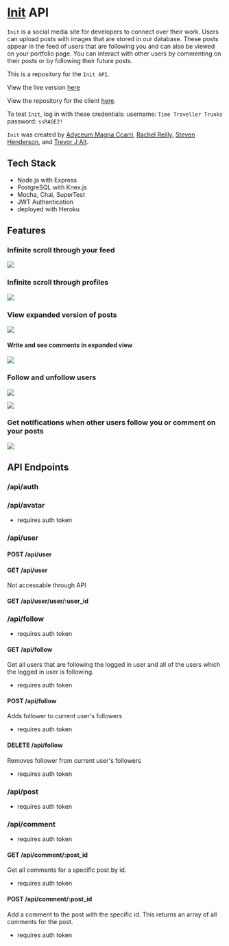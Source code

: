 # [Init](https://init-rachel.vercel.app/) API

`Init` is a social media site for developers to connect over their work. Users can upload posts with images that are stored in our database. These posts appear in the feed of users that are following you and can also be viewed on your portfolio page. You can interact with other users by commenting on their posts or by following their future posts.

This is a repository for the `Init API`.

View the live version [here](https://init-rachel.vercel.app/)

View the repository for the client [here](https://github.com/rachanastasia/init-client).

To test `Init`, log in with these credentials:
username: `Time Traveller Trunks`
password: `ssRAGE2!`

`Init` was created by [Adyceum Magna Ccarri](https://github.com/i-MCcarri), [Rachel Reilly](https://github.com/Rachanastasia), [Steven Henderson](https://github.com/Hendoe), and [Trevor J Alt](https://github.com/trevorjalt).

## Tech Stack

- Node.js with Express
- PostgreSQL with Knex.js
- Mocha, Chai, SuperTest
- JWT Authentication
- deployed with Heroku

## Features

### Infinite scroll through your feed

![](Screenshots/scroll.jpg)

### Infinite scroll through profiles

![](Screenshots/profile.jpg)

### View expanded version of posts

![](Screenshots/modal.jpg)

#### Write and see comments in expanded view

![](Screenshots/comments.jpg)

### Follow and unfollow users

![](Screenshots/following3.jpg)

![](Screenshots/following1.jpg)

### Get notifications when other users follow you or comment on your posts

![](Screenshots/activity.jpg)

## API Endpoints

### /api/auth

### /api/avatar

- requires auth token

### /api/user

#### POST /api/user

#### GET /api/user

Not accessable through API

#### GET /api/user/user/:user_id

### /api/follow

- requires auth token

#### GET /api/follow

Get all users that are following the logged in user and all of the users which the logged in user is following.

- requires auth token

#### POST /api/follow

Adds follower to current user's followers

- requires auth token

#### DELETE /api/follow

Removes follower from current user's followers

- requires auth token

### /api/post

- requires auth token

### /api/comment

- requires auth token

#### GET /api/comment/:post_id

Get all comments for a specific post by id.

- requires auth token

#### POST /api/comment/:post_id

Add a comment to the post with the specific id. This returns an array of all comments for the post.

- requires auth token
